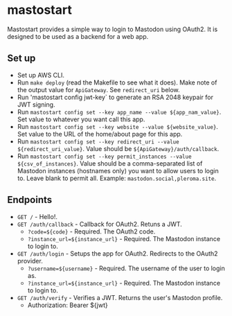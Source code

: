 # mastostart
Mastostart provides a simple way to login to Mastodon using OAuth2. It is designed to be used as a backend for a web app.

## Set up
- Set up AWS CLI.
- Run `make deploy` (read the Makefile to see what it does). Make note of the output value for `ApiGateway`. See `redirect_uri` below.
- Run 'mastostart config jwt-key` to generate an RSA 2048 keypair for JWT signing.
- Run `mastostart config set --key app_name --value ${app_nam_value}`. Set value to whatever you want call this app.
- Run `mastostart config set --key website --value ${website_value}`. Set value to the URL of the home/about page for this app.
- Run `mastostart config set --key redirect_uri --value ${redirect_uri_value}`. Value should be `${ApiGateway}/auth/callback`.
- Run `mastostart config set --key permit_instances --value ${csv_of_instances}`. Value should be a comma-separated list of Mastodon instances (hostnames only) you want to allow users to login to. Leave blank to permit all. Example: `mastodon.social,pleroma.site`.

## Endpoints
- `GET /` - Hello!.
- `GET /auth/callback` - Callback for OAuth2. Retuns a JWT.
  - `?code=${code}` - Required. The OAuth2 code.
  - `?instance_url=${instance_url}` - Required. The Mastodon instance to login to.
- `GET /auth/login` - Setups the app for OAuth2. Redirects to the OAuth2 provider.
  - `?username=${username}` - Required. The username of the user to login as.
  - `?instance_url=${instance_url}` - Required. The Mastodon instance to login to.
- `GET /auth/verify` - Verifies a JWT. Returns the user's Mastodon profile.
  - Authorization: Bearer ${jwt}

